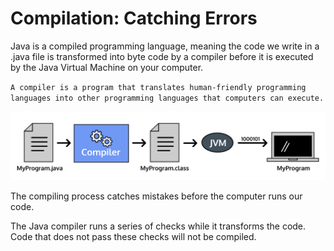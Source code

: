 # Compilation: Catching Errors

Java is a compiled programming language, meaning the code we write in a .java file is transformed into byte code by a compiler before it is executed by the Java Virtual Machine on your computer.

`A compiler is a program that translates human-friendly programming languages into other programming languages that computers can execute.`

![alt text](image.png)

The compiling process catches mistakes before the computer runs our code.

The Java compiler runs a series of checks while it transforms the code. Code that does not pass these checks will not be compiled.